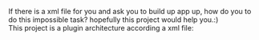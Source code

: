 If there is a xml file for you and ask you to build up app up, how do you to do this impossible task? hopefully this project would help you.:)
<br/>
This project is a plugin architecture according a xml file:<br/>
